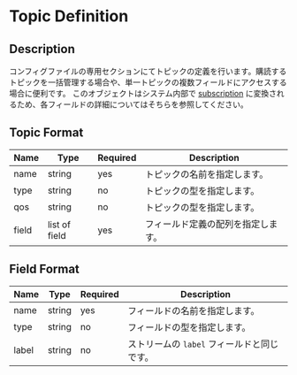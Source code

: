 # Topic Definition

## Description

コンフィグファイルの専用セクションにてトピックの定義を行います。購読するトピックを一括管理する場合や、単一トピックの複数フィールドにアクセスする場合に便利です。
このオブジェクトはシステム内部で [subscription](../stream/subscription.md) に変換されるため、各フィールドの詳細についてはそちらを参照してください。

## Topic Format

| Name  | Type          | Required | Description                        |
| ----- | ------------- | -------- | ---------------------------------- |
| name  | string        | yes      | トピックの名前を指定します。       |
| type  | string        | no       | トピックの型を指定します。         |
| qos   | string        | no       | トピックの型を指定します。         |
| field | list of field | yes      | フィールド定義の配列を指定します。 |

## Field Format

| Name  | Type   | Required | Description                                 |
| ----- | ------ | -------- | ------------------------------------------- |
| name  | string | yes      | フィールドの名前を指定します。              |
| type  | string | no       | フィールドの型を指定します。                |
| label | string | no       | ストリームの `label` フィールドと同じです。 |
